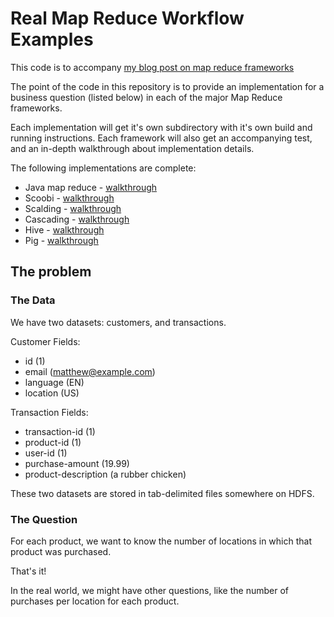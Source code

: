 # Real Map Reduce Workflow Examples

This code is to accompany [my blog post on map reduce frameworks][1]

The point of the code in this repository is to provide an implementation for a business question (listed below) in each of the major Map Reduce frameworks.

Each implementation will get it's own subdirectory with it's own build and running instructions. Each framework will also get an accompanying test, and an in-depth walkthrough about implementation details.

The following implementations are complete:

* Java map reduce - [walkthrough](http://blog.matthewrathbone.com/2013/02/09/real-world-hadoop-implementing-a-left-outer-join-in-hadoop-map-reduce.html)
* Scoobi - [walkthrough](http://blog.matthewrathbone.com/2013/11/03/real-world-hadoop---implementing-a-left-outer-join-with-scoobi.html)
* Scalding - [walkthrough](http://blog.matthewrathbone.com/2015/10/20/2015-10-20-scalding-tutorial.html)
* Cascading - [walkthrough](http://blog.matthewrathbone.com/2015/06/25/real-world-hadoop---implementing-a-left-outer-join-in-java-with-cascading.html)
* Hive  - [walkthrough](http://blog.matthewrathbone.com/2013/02/20/real-world-hadoop---implementing-a-left-outer-join-in-hive.html)
* Pig - [walkthrough](http://blog.matthewrathbone.com/2013/04/07/real-world-hadoop---implementing-a-left-outer-join-in-pig.html)


## The problem


### The Data

We have two datasets: customers, and transactions.

Customer Fields:
* id (1)
* email (matthew@example.com)
* language (EN)
* location (US)

Transaction Fields:
* transaction-id (1)
* product-id (1)
* user-id (1)
* purchase-amount (19.99)
* product-description (a rubber chicken)

These two datasets are stored in tab-delimited files somewhere on HDFS.

### The Question

For each product, we want to know the number of locations in which that product was purchased.

That's it!

In the real world, we might have other questions, like the number of purchases per location for each product.



[1]: http://blog.matthewrathbone.com/post/39783477991/a-quick-guide-to-hadoop-map-reduce-frameworks
[2]: https://github.com/rathboma/hadoop-framework-examples/tree/master/java-mapreduce
